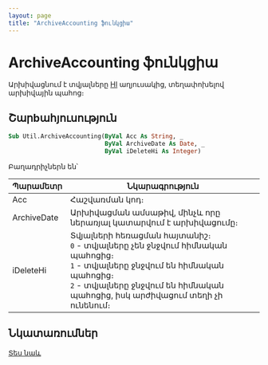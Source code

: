```yaml
---
layout: page
title: "ArchiveAccounting ֆունկցիա"
---
```


# ArchiveAccounting ֆունկցիա

Արխիվացնում է տվյալները [HI](../../../Database/Hi.html)  աղյուսակից, տեղափոխելով արխիվային պահոց։

## Շարbահյուսություն

``` vb
Sub Util.ArchiveAccounting(ByVal Acc As String, _
                           ByVal ArchiveDate As Date, _
                           ByVal iDeleteHi As Integer)
```

Բաղադրիչներն են՝

| Պարամետր | Նկարագրություն |
|--|--|
| Acc | Հաշվառման կոդ։ |
| ArchiveDate | Արխիվացման ամսաթիվ, մինչև որը ներառյալ կատարվում է արխիվացումը։ |
| iDeleteHi | Տվյալների հեռացման հայտանիշ։ <br> `0` - տվյալները չեն ջնջվում հիմնական պահոցից։ <br> `1` - տվյալները ջնջվում են հիմնական պահոցից։ <br> `2` - տվյալները ջնջվում են հիմնական պահոցից, իսկ արժիվացում տեղի չի ունենում։ |

## Նկատառումներ

[Տես նաև](../../../functions.html)
